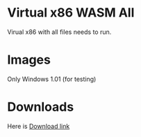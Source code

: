 # Virtual x86 WASM All
Virual x86 with all files needs to run.
# Images
Only Windows 1.01 (for testing)
# Downloads
Here is [Download link](https://github.com/Pixelsuft/v86_wasm_all/releases/download/%E2%80%AE/v86-wasm.rar)
